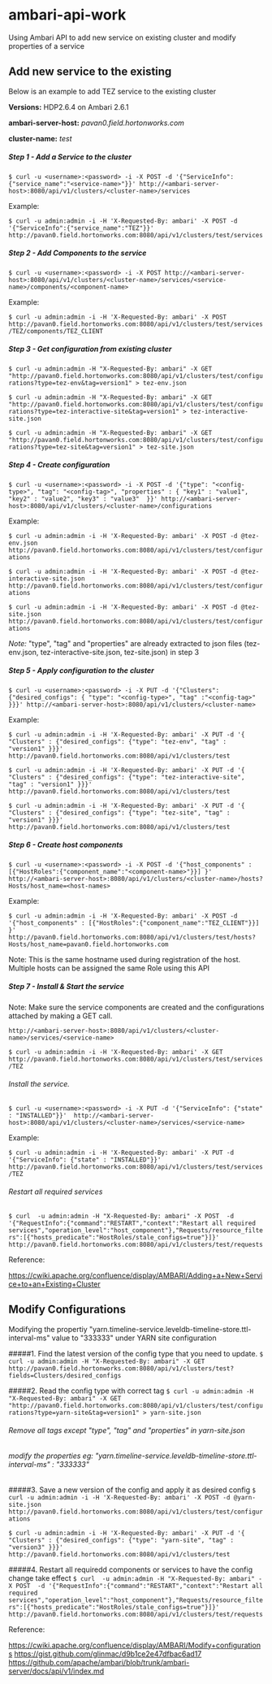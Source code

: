 # ambari-api-work
Using Ambari API to add new service on existing cluster and modify properties of a service

## Add new service to the existing 

Below is an example to add TEZ service to the existing cluster

**Versions:** HDP2.6.4 on Ambari 2.6.1

**ambari-server-host:** *pavan0.field.hortonworks.com*

**cluster-name:** *test*


##### Step 1 - Add a Service to the cluster
```$ curl -u <username>:<password> -i -X POST -d '{"ServiceInfo":{"service_name":"<service-name>"}}' http://<ambari-server-host>:8080/api/v1/clusters/<cluster-name>/services```

Example:

```$ curl -u admin:admin -i -H 'X-Requested-By: ambari' -X POST -d '{"ServiceInfo":{"service_name":"TEZ"}}' http://pavan0.field.hortonworks.com:8080/api/v1/clusters/test/services```


##### Step 2 - Add Components to the service
```$ curl -u <username>:<password> -i -X POST http://<ambari-server-host>:8080/api/v1/clusters/<cluster-name>/services/<service-name>/components/<component-name>```

Example:

```$ curl -u admin:admin -i -H 'X-Requested-By: ambari' -X POST http://pavan0.field.hortonworks.com:8080/api/v1/clusters/test/services/TEZ/components/TEZ_CLIENT```

##### Step 3 - Get configuration from existing cluster

```$ curl -u admin:admin -H "X-Requested-By: ambari" -X GET "http://pavan0.field.hortonworks.com:8080/api/v1/clusters/test/configurations?type=tez-env&tag=version1" > tez-env.json ```

```$ curl -u admin:admin -H "X-Requested-By: ambari" -X GET "http://pavan0.field.hortonworks.com:8080/api/v1/clusters/test/configurations?type=tez-interactive-site&tag=version1" > tez-interactive-site.json ```

```$ curl -u admin:admin -H "X-Requested-By: ambari" -X GET "http://pavan0.field.hortonworks.com:8080/api/v1/clusters/test/configurations?type=tez-site&tag=version1" > tez-site.json```


##### Step 4 - Create configuration
```$ curl -u <username>:<password> -i -X POST -d '{"type": "<config-type>", "tag": "<config-tag>", "properties" : { "key1" : "value1", "key2" : "value2", "key3" : "value3"  }}' http://<ambari-server-host>:8080/api/v1/clusters/<cluster-name>/configurations```

Example:

```$ curl -u admin:admin -i -H 'X-Requested-By: ambari' -X POST -d @tez-env.json http://pavan0.field.hortonworks.com:8080/api/v1/clusters/test/configurations```

```$ curl -u admin:admin -i -H 'X-Requested-By: ambari' -X POST -d @tez-interactive-site.json http://pavan0.field.hortonworks.com:8080/api/v1/clusters/test/configurations```

```$ curl -u admin:admin -i -H 'X-Requested-By: ambari' -X POST -d @tez-site.json http://pavan0.field.hortonworks.com:8080/api/v1/clusters/test/configurations```

*Note:* "type", "tag" and "properties" are already extracted to json files (tez-env.json, tez-interactive-site.json, tez-site.json) in step 3

##### Step 5 - Apply configuration to the cluster
```$ curl -u <username>:<password> -i -X PUT -d '{"Clusters": {"desired_configs": { "type": "<config-type>", "tag" :"<config-tag>" }}}' http://<ambari-server-host>:8080/api/v1/clusters/<cluster-name> ```

Example:

```$ curl -u admin:admin -i -H 'X-Requested-By: ambari' -X PUT -d '{ "Clusters" : {"desired_configs": {"type": "tez-env", "tag" : "version1" }}}'  http://pavan0.field.hortonworks.com:8080/api/v1/clusters/test```

```$ curl -u admin:admin -i -H 'X-Requested-By: ambari' -X PUT -d '{ "Clusters" : {"desired_configs": {"type": "tez-interactive-site", "tag" : "version1" }}}'  http://pavan0.field.hortonworks.com:8080/api/v1/clusters/test```

```$ curl -u admin:admin -i -H 'X-Requested-By: ambari' -X PUT -d '{ "Clusters" : {"desired_configs": {"type": "tez-site", "tag" : "version1" }}}'  http://pavan0.field.hortonworks.com:8080/api/v1/clusters/test```

##### Step 6 - Create host components
```$ curl -u <username>:<password> -i -X POST -d '{"host_components" : [{"HostRoles":{"component_name":"<component-name>"}}] }' http://<ambari-server-host>:8080/api/v1/clusters/<cluster-name>/hosts?Hosts/host_name=<host-names>```

Example:

```$ curl -u admin:admin -i -H 'X-Requested-By: ambari' -X POST -d '{"host_components" : [{"HostRoles":{"component_name":"TEZ_CLIENT"}}] }' http://pavan0.field.hortonworks.com:8080/api/v1/clusters/test/hosts?Hosts/host_name=pavan0.field.hortonworks.com```

Note: This is the same hostname used during registration of the host. Multiple hosts can be assigned the same Role using this API

##### Step 7 - Install & Start the service
Note: Make sure the service components are created and the configurations attached by making a GET call.

```http://<ambari-server-host>:8080/api/v1/clusters/<cluster-name>/services/<service-name>```

```$ curl -u admin:admin -i -H 'X-Requested-By: ambari' -X GET http://pavan0.field.hortonworks.com:8080/api/v1/clusters/test/services/TEZ```

###### Install the service.
```$ curl -u <username>:<password> -i -X PUT -d '{"ServiceInfo": {"state" : "INSTALLED"}}'  http://<ambari-server-host>:8080/api/v1/clusters/<cluster-name>/services/<service-name>```

Example:

```$ curl -u admin:admin -i -H 'X-Requested-By: ambari' -X PUT -d '{"ServiceInfo": {"state" : "INSTALLED"}}'  http://pavan0.field.hortonworks.com:8080/api/v1/clusters/test/services/TEZ```

###### Restart all required services
```$ curl  -u admin:admin -H "X-Requested-By: ambari" -X POST  -d '{"RequestInfo":{"command":"RESTART","context":"Restart all required services","operation_level":"host_component"},"Requests/resource_filters":[{"hosts_predicate":"HostRoles/stale_configs=true"}]}' http://pavan0.field.hortonworks.com:8080/api/v1/clusters/test/requests```

Reference: 

https://cwiki.apache.org/confluence/display/AMBARI/Adding+a+New+Service+to+an+Existing+Cluster


## Modify Configurations
Modifying the propertiy "yarn.timeline-service.leveldb-timeline-store.ttl-interval-ms" value to "333333" under YARN site configuration

#####1. Find the latest version of the config type that you need to update.
```$ curl -u admin:admin -H "X-Requested-By: ambari" -X GET  http://pavan0.field.hortonworks.com:8080/api/v1/clusters/test?fields=Clusters/desired_configs```

#####2. Read the config type with correct tag
```$ curl -u admin:admin -H "X-Requested-By: ambari" -X GET "http://pavan0.field.hortonworks.com:8080/api/v1/clusters/test/configurations?type=yarn-site&tag=version1" > yarn-site.json```

###### Remove all tags except "type", "tag" and "properties" in yarn-site.json
###### modify the properties eg: "yarn.timeline-service.leveldb-timeline-store.ttl-interval-ms" : "333333"

#####3. Save a new version of the config and apply it as desired config
```$ curl -u admin:admin -i -H 'X-Requested-By: ambari' -X POST -d @yarn-site.json http://pavan0.field.hortonworks.com:8080/api/v1/clusters/test/configurations```

```$ curl -u admin:admin -i -H 'X-Requested-By: ambari' -X PUT -d '{ "Clusters" : {"desired_configs": {"type": "yarn-site", "tag" : "version3" }}}'  http://pavan0.field.hortonworks.com:8080/api/v1/clusters/test```

#####4. Restart all requiredd components or services to have the config change take effect
```$ curl  -u admin:admin -H "X-Requested-By: ambari" -X POST  -d '{"RequestInfo":{"command":"RESTART","context":"Restart all required services","operation_level":"host_component"},"Requests/resource_filters":[{"hosts_predicate":"HostRoles/stale_configs=true"}]}' http://pavan0.field.hortonworks.com:8080/api/v1/clusters/test/requests```


Reference: 

https://cwiki.apache.org/confluence/display/AMBARI/Modify+configurations
https://gist.github.com/glinmac/d9b1ce2e47dfbac6ad17
https://github.com/apache/ambari/blob/trunk/ambari-server/docs/api/v1/index.md